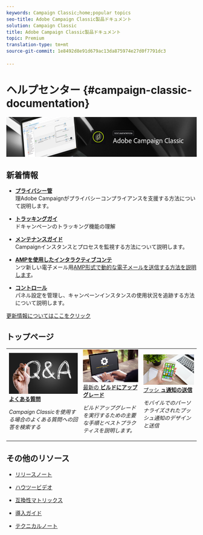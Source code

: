 ```yaml
---
keywords: Campaign Classic;home;popular topics
seo-title: Adobe Campaign Classic製品ドキュメント
solution: Campaign Classic
title: Adobe Campaign Classic製品ドキュメント
topic: Premium
translation-type: tm+mt
source-git-commit: 1e8492d8e91d679ac13da875974e27d0f7791dc3

---
```



# ヘルプセンター {#campaign-classic-documentation}

![](platform/using/assets/banner_acc_doc.jpg)

## 新着情報

* **[プライバシー管](https://helpx.adobe.com/campaign/kb/campaign-privacy.html)**<br/>理Adobe Campaignがプライバシーコンプライアンスを支援する方法について説明します。

* **[トラッキングガイ](https://helpx.adobe.com/campaign/kb/acc-tracking.html)**<br/>ドキャンペーンのトラッキング機能の理解

* **[メンテナンスガイド](https://helpx.adobe.com/campaign/kb/acc-maintenance.html)**<br/>Campaignインスタンスとプロセスを監視する方法について説明します。

* **[AMPを使用したインタラクティブコンテ](delivery/using/defining-interactive-content.md)**<br/>ンツ新しい電子メール用[AMP形式で動的な電子メールを送信する方法を説明します](https://amp.dev/about/email/)。

* **[コントロール](https://docs.adobe.com/content/help/en/control-panel/using/control-panel-home.html)**<br/>パネル設定を管理し、キャンペーンインスタンスの使用状況を追跡する方法について説明します。

[更新情報についてはここをクリック](/help/rn/using/documentation-updates.md)

## トップページ

<table>
<tr>
  <td>
    <a href="platform/using/common-questions.md">
      <img alt="よくある質問" src="platform/using/assets/FAQ.png"/>
    </a>
    <div>
      <a href="platform/using/common-questions.md">
    <strong>よくある質問</strong>
    </a>
    </div>
    <p>
    <em>Campaign Classicを使用する場合のよくある質問への回答を検索する</em>
    <p>
  </td>
   <td>
    <a href="https://docs.campaign.adobe.com/doc/AC/getting_started/EN/buildUpgrade.html">
      <img alt="ビルドアップグレード" src="platform/using/assets/upgrade.png" />
    </a>
    <div>
      <a href="https://docs.campaign.adobe.com/doc/AC/getting_started/EN/buildUpgrade.html">
    最新の <strong>ビルドにアップグレード</strong></a>
    </div>
    <p>
    <em>ビルドアップグレードを実行するための主要な手順とベストプラクティスを説明します。</em>
    <p>
  </td>
  <td>
    <a href="delivery/using/creating-notifications.md">
       <img alt="プッシュ通知" src="platform/using/assets/push.png" />
    </a>
    <div>
       <a href="delivery/using/creating-notifications.md">
    プッシ <strong>ュ通知の送信</strong></a>
    </div>
    <p>
    <em>モバイルでのパーソナライズされたプッシュ通知のデザインと送信</em>
    <p>
  </td>
</tr>
</table>


## その他のリソース

* [リリースノート](/help/rn/using/latest-release.md)

* [ハウツービデオ](https://docs.adobe.com/content/help/en/campaign-learn/campaign-classic-tutorials/overview.html)

* [互換性マトリックス](https://helpx.adobe.com/campaign/kb/compatibility-matrix.html)

* [導入ガイド](https://helpx.adobe.com/campaign/kb/acc-implementation.html)

* [テクニカルノート](https://helpx.adobe.com/campaign/kb/article-list.html)
